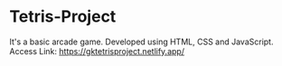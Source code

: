 # Tetris-Project
It's a basic arcade game. Developed using HTML, CSS and JavaScript.
Access Link: https://gktetrisproject.netlify.app/
